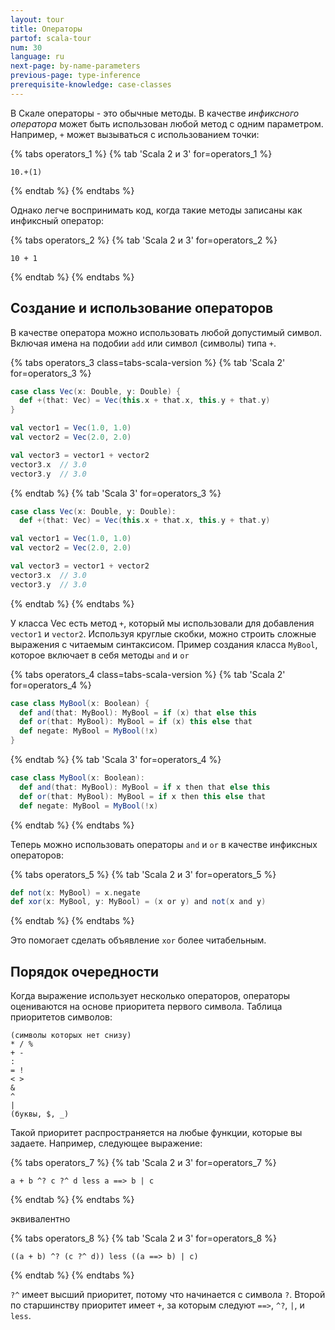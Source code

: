 ```yaml
---
layout: tour
title: Операторы
partof: scala-tour
num: 30
language: ru
next-page: by-name-parameters
previous-page: type-inference
prerequisite-knowledge: case-classes
---
```


В Скале операторы - это обычные методы. В качестве _инфиксного оператора_ может быть использован любой метод с одним параметром. Например, `+` может вызываться с использованием точки:

{% tabs operators_1 %}
{% tab 'Scala 2 и 3' for=operators_1 %}

```
10.+(1)
```

{% endtab %}
{% endtabs %}

Однако легче воспринимать код, когда такие методы записаны как инфиксный оператор:

{% tabs operators_2 %}
{% tab 'Scala 2 и 3' for=operators_2 %}

```
10 + 1
```

{% endtab %}
{% endtabs %}

## Создание и использование операторов

В качестве оператора можно использовать любой допустимый символ. Включая имена на подобии `add` или символ (символы) типа `+`.

{% tabs operators_3 class=tabs-scala-version %}
{% tab 'Scala 2' for=operators_3 %}

```scala mdoc
case class Vec(x: Double, y: Double) {
  def +(that: Vec) = Vec(this.x + that.x, this.y + that.y)
}

val vector1 = Vec(1.0, 1.0)
val vector2 = Vec(2.0, 2.0)

val vector3 = vector1 + vector2
vector3.x  // 3.0
vector3.y  // 3.0
```

{% endtab %}
{% tab 'Scala 3' for=operators_3 %}

```scala
case class Vec(x: Double, y: Double):
  def +(that: Vec) = Vec(this.x + that.x, this.y + that.y)

val vector1 = Vec(1.0, 1.0)
val vector2 = Vec(2.0, 2.0)

val vector3 = vector1 + vector2
vector3.x  // 3.0
vector3.y  // 3.0
```

{% endtab %}
{% endtabs %}

У класса Vec есть метод `+`, который мы использовали для добавления `vector1` и `vector2`. Используя круглые скобки, можно строить сложные выражения с читаемым синтаксисом. Пример создания класса `MyBool`, которое включает в себя методы `and` и `or`

{% tabs operators_4 class=tabs-scala-version %}
{% tab 'Scala 2' for=operators_4 %}

```scala mdoc
case class MyBool(x: Boolean) {
  def and(that: MyBool): MyBool = if (x) that else this
  def or(that: MyBool): MyBool = if (x) this else that
  def negate: MyBool = MyBool(!x)
}
```

{% endtab %}
{% tab 'Scala 3' for=operators_4 %}

```scala
case class MyBool(x: Boolean):
  def and(that: MyBool): MyBool = if x then that else this
  def or(that: MyBool): MyBool = if x then this else that
  def negate: MyBool = MyBool(!x)
```

{% endtab %}
{% endtabs %}

Теперь можно использовать операторы `and` и `or` в качестве инфиксных операторов:

{% tabs operators_5 %}
{% tab 'Scala 2 и 3' for=operators_5 %}

```scala mdoc
def not(x: MyBool) = x.negate
def xor(x: MyBool, y: MyBool) = (x or y) and not(x and y)
```

{% endtab %}
{% endtabs %}

Это помогает сделать объявление `xor` более читабельным.

## Порядок очередности

Когда выражение использует несколько операторов, операторы оцениваются на основе приоритета первого символа. Таблица приоритетов символов:

```
(символы которых нет снизу)
* / %
+ -
:
= !
< >
&
^
|
(буквы, $, _)
```

Такой приоритет распространяется на любые функции, которые вы задаете. Например, следующее выражение:

{% tabs operators_7 %}
{% tab 'Scala 2 и 3' for=operators_7 %}

```
a + b ^? c ?^ d less a ==> b | c
```

{% endtab %}
{% endtabs %}

эквивалентно

{% tabs operators_8 %}
{% tab 'Scala 2 и 3' for=operators_8 %}

```
((a + b) ^? (c ?^ d)) less ((a ==> b) | c)
```

{% endtab %}
{% endtabs %}

`?^` имеет высший приоритет, потому что начинается с символа `?`. Второй по старшинству приоритет имеет `+`, за которым следуют `==>`, `^?`, `|`, и `less`.

